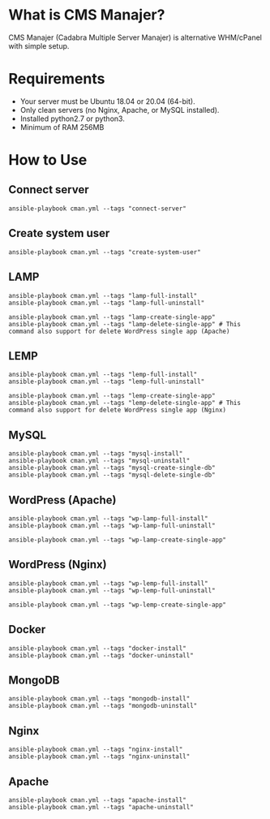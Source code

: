 # What is CMS Manajer?
CMS Manajer (Cadabra Multiple Server Manajer) is alternative WHM/cPanel with simple setup.

# Requirements
- Your server must be Ubuntu 18.04 or 20.04 (64-bit). 
- Only clean servers (no Nginx, Apache, or MySQL installed).
- Installed python2.7 or python3.
- Minimum of RAM 256MB

# How to Use
## Connect server
```
ansible-playbook cman.yml --tags "connect-server"
```
## Create system user
```
ansible-playbook cman.yml --tags "create-system-user"
```
## LAMP
```
ansible-playbook cman.yml --tags "lamp-full-install"
ansible-playbook cman.yml --tags "lamp-full-uninstall"

ansible-playbook cman.yml --tags "lamp-create-single-app"
ansible-playbook cman.yml --tags "lamp-delete-single-app" # This command also support for delete WordPress single app (Apache)
```
## LEMP
```
ansible-playbook cman.yml --tags "lemp-full-install"
ansible-playbook cman.yml --tags "lemp-full-uninstall"

ansible-playbook cman.yml --tags "lemp-create-single-app"
ansible-playbook cman.yml --tags "lemp-delete-single-app" # This command also support for delete WordPress single app (Nginx)
```
## MySQL
```
ansible-playbook cman.yml --tags "mysql-install"
ansible-playbook cman.yml --tags "mysql-uninstall"
ansible-playbook cman.yml --tags "mysql-create-single-db"
ansible-playbook cman.yml --tags "mysql-delete-single-db"
```
## WordPress (Apache)
```
ansible-playbook cman.yml --tags "wp-lamp-full-install"
ansible-playbook cman.yml --tags "wp-lamp-full-uninstall"

ansible-playbook cman.yml --tags "wp-lamp-create-single-app"
```
## WordPress (Nginx)
```
ansible-playbook cman.yml --tags "wp-lemp-full-install"
ansible-playbook cman.yml --tags "wp-lemp-full-uninstall"

ansible-playbook cman.yml --tags "wp-lemp-create-single-app"
```
## Docker
```
ansible-playbook cman.yml --tags "docker-install"
ansible-playbook cman.yml --tags "docker-uninstall"
```
## MongoDB
```
ansible-playbook cman.yml --tags "mongodb-install"
ansible-playbook cman.yml --tags "mongodb-uninstall"
```
## Nginx
```
ansible-playbook cman.yml --tags "nginx-install"
ansible-playbook cman.yml --tags "nginx-uninstall"
```
## Apache
```
ansible-playbook cman.yml --tags "apache-install"
ansible-playbook cman.yml --tags "apache-uninstall"
```
